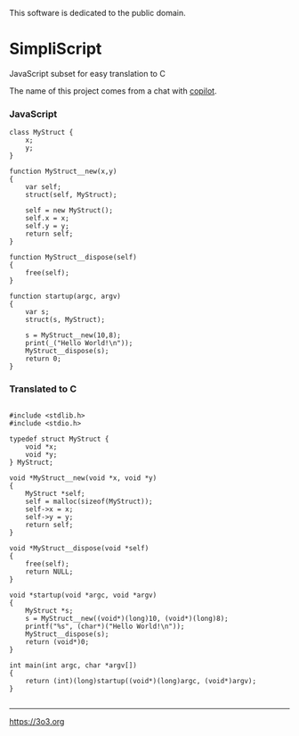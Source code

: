 This software is dedicated to the public domain.

# SimpliScript
JavaScript subset for easy translation to C

The name of this project comes from a chat with [copilot](https://copilot.microsoft.com/chats/UBFBNeHixBPQd3ZQArFxf).


### JavaScript
```
class MyStruct {
    x;
    y;
}

function MyStruct__new(x,y)
{
    var self;
    struct(self, MyStruct);

    self = new MyStruct();
    self.x = x;
    self.y = y;
    return self;
}

function MyStruct__dispose(self)
{
    free(self);
}

function startup(argc, argv)
{
    var s;
    struct(s, MyStruct);

    s = MyStruct__new(10,8);
    print(_("Hello World!\n"));
    MyStruct__dispose(s);
    return 0;
}
```

### Translated to C 
```

#include <stdlib.h>
#include <stdio.h>

typedef struct MyStruct {
    void *x;
    void *y;
} MyStruct;

void *MyStruct__new(void *x, void *y)
{
    MyStruct *self;
    self = malloc(sizeof(MyStruct));
    self->x = x;
    self->y = y;
    return self;
}

void *MyStruct__dispose(void *self)
{
    free(self);
    return NULL;
}

void *startup(void *argc, void *argv)
{
    MyStruct *s;
    s = MyStruct__new((void*)(long)10, (void*)(long)8);
    printf("%s", (char*)("Hello World!\n"));
    MyStruct__dispose(s);
    return (void*)0;
}

int main(int argc, char *argv[])
{
    return (int)(long)startup((void*)(long)argc, (void*)argv);
}


```

***

https://3o3.org

